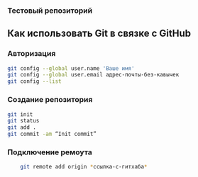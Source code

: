 ### Тестовый репозиторий

## Как использовать Git в связке с GitHub

### Авторизация

```bash
git config --global user.name 'Ваше имя'
git config --global user.email адрес-почты-без-кавычек
git config --list
```

### Создание репозитория

```bash
git init
git status
git add .
git commit -am “Init commit”
```

### Подключение ремоута

```bash
	git remote add origin *ссылка-с-гитхаба*
```
